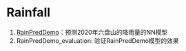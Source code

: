 # Rainfall
1. [RainPredDemo](RainPredDemo)：预测2020年六盘山的降雨量的NN模型
2. RainPredDemo_evaluation: 验证RainPredDemo模型的效果